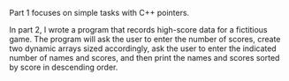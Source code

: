 Part 1 focuses on simple tasks with C++ pointers.


In part 2, I wrote a program that records high-score data for a fictitious game. The program will ask the user to enter the number of scores, create two dynamic arrays sized accordingly, ask the user to enter the indicated number of names and scores, and then print the names and scores sorted by score in descending order.
